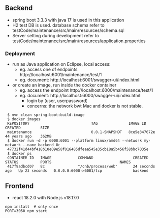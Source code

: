 ## Backend
- spring boot 3.3.3 with java 17 is used in this application
- H2 test DB is used. database schema refer to testCode/maintenance/src/main/resources/schema.sql
- Server setting during development refer to testCode/maintenance/src/main/resources/application.properties 

### Deployment
- run as Java application on Eclipse, local access:
   -  eg. access one of endpoints http://localhost:6001/maintenance/test/1
   -  eg. document: http://localhost:6001/swagger-ui/index.html
- or create an image, run inside the docker container
   - eg. access the endpoint http://localhost:6000/maintenance/test/1
   - eg. document: http://localhost:6000/swagger-ui/index.html
     - login by (user, userpassword)
     - concerns: the network bwt Mac and docker is not stable.
 ```
  $ mvn clean spring-boot:build-image
  $ docker images 
  REPOSITORY                            TAG              IMAGE ID       CREATED         SIZE
  maintenance                           0.0.1-SNAPSHOT   8ce5e347672e   44 years ago    362MB
  $ docker run -d -p 6000:6001 --platform linux/amd64 --network my-network --name backend 8c
  47732f41d44bf418b10e09e58f016485dfeaa545e35cb18a5b456f58bbc7035e
  $ docker ps
  CONTAINER ID   IMAGE            COMMAND                  CREATED          STATUS          PORTS                               NAMES
  417f9adbcd07   8c               "/cnb/process/web"       24 seconds ago   Up 23 seconds   0.0.0.0:6000->6001/tcp              backend
 ```


## Frontend
- react 18.2.0 with  Node.js v18.17.0

 ```
 npm install  # only once
 PORT=3050 npm start
 ```
 
